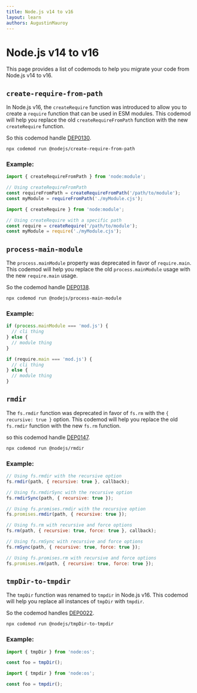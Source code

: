 ```yaml
---
title: Node.js v14 to v16
layout: learn
authors: AugustinMauroy
---
```


# Node.js v14 to v16

This page provides a list of codemods to help you migrate your code from Node.js v14 to v16.

## `create-require-from-path`

In Node.js v16, the `createRequire` function was introduced to allow you to create a `require` function that can be used in ESM modules. This codemod will help you replace the old `createRequireFromPath` function with the new `createRequire` function.

So this codemod handle [DEP0130](https://nodejs.org/api/deprecations.html#DEP0130).

```bash
npx codemod run @nodejs/create-require-from-path
```

### Example:

```js displayName="Before"
import { createRequireFromPath } from 'node:module';

// Using createRequireFromPath
const requireFromPath = createRequireFromPath('/path/to/module');
const myModule = requireFromPath('./myModule.cjs');
```

```js displayName="After"
import { createRequire } from 'node:module';

// Using createRequire with a specific path
const require = createRequire('/path/to/module');
const myModule = require('./myModule.cjs');
```

## `process-main-module`

The `process.mainModule` property was deprecated in favor of `require.main`. This codemod will help you replace the old `process.mainModule` usage with the new `require.main` usage.

So the codemod handle [DEP0138](https://nodejs.org/api/deprecations.html#DEP0138).

```bash
npx codemod run @nodejs/process-main-module
```

### Example:

```js displayName="Before"
if (process.mainModule === 'mod.js') {
  // cli thing
} else {
  // module thing
}
```

```js displayName="After"
if (require.main === 'mod.js') {
  // cli thing
} else {
  // module thing
}
```

## `rmdir`

The `fs.rmdir` function was deprecated in favor of `fs.rm` with the `{ recursive: true }` option. This codemod will help you replace the old `fs.rmdir` function with the new `fs.rm` function.

so this codemod handle [DEP0147](https://nodejs.org/api/deprecations.html#DEP0147).

```bash
npx codemod run @nodejs/rmdir
```

### Example:

```js displayName="Before"
// Using fs.rmdir with the recursive option
fs.rmdir(path, { recursive: true }, callback);

// Using fs.rmdirSync with the recursive option
fs.rmdirSync(path, { recursive: true });

// Using fs.promises.rmdir with the recursive option
fs.promises.rmdir(path, { recursive: true });
```

```js displayName="After"
// Using fs.rm with recursive and force options
fs.rm(path, { recursive: true, force: true }, callback);

// Using fs.rmSync with recursive and force options
fs.rmSync(path, { recursive: true, force: true });

// Using fs.promises.rm with recursive and force options
fs.promises.rm(path, { recursive: true, force: true });
```

## `tmpDir-to-tmpdir`

The `tmpDir` function was renamed to `tmpdir` in Node.js v16. This codemod will help you replace all instances of `tmpDir` with `tmpdir`.

So the codemod handles [DEP0022](https://nodejs.org/docs/latest/api/deprecations.html#dep0022-ostmpdir).

```bash
npx codemod run @nodejs/tmpDir-to-tmpdir
```

### Example:

```js displayName="Before"
import { tmpDir } from 'node:os';

const foo = tmpDir();
```

```js displayName="After"
import { tmpdir } from 'node:os';

const foo = tmpdir();
```
